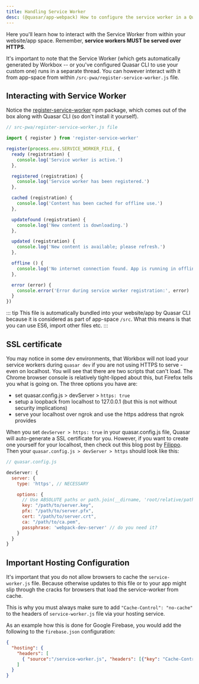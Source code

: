 ```yaml
---
title: Handling Service Worker
desc: (@quasar/app-webpack) How to configure the service worker in a Quasar Progressive Web App.
---
```

Here you'll learn how to interact with the Service Worker from within your website/app space. Remember, **service workers MUST be served over HTTPS**.

It's important to note that the Service Worker (which gets automatically generated by Workbox -- or you've configured Quasar CLI to use your custom one) runs in a separate thread. You can however interact with it from app-space from within `/src-pwa/register-service-worker.js` file.

## Interacting with Service Worker

Notice the [register-service-worker](https://github.com/yyx990803/register-service-worker) npm package, which comes out of the box along with Quasar CLI (so don't install it yourself).

```js
// src-pwa/register-service-worker.js file

import { register } from 'register-service-worker'

register(process.env.SERVICE_WORKER_FILE, {
  ready (registration) {
    console.log('Service worker is active.')
  },

  registered (registration) {
    console.log('Service worker has been registered.')
  },

  cached (registration) {
    console.log('Content has been cached for offline use.')
  },

  updatefound (registration) {
    console.log('New content is downloading.')
  },

  updated (registration) {
    console.log('New content is available; please refresh.')
  },

  offline () {
    console.log('No internet connection found. App is running in offline mode.')
  },

  error (error) {
    console.error('Error during service worker registration:', error)
  }
})
```

::: tip
This file is automatically bundled into your website/app by Quasar CLI because it is considered as part of app-space `/src`. What this means is that you can use ES6, import other files etc.
:::

## SSL certificate

You may notice in some dev environments, that Workbox will not load your service workers during `quasar dev` if you are not using HTTPS to serve - even on localhost. You will see that there are two scripts that can't load. The Chrome browser console is relatively tight-lipped about this, but Firefox tells you what is going on. The three options you have are:
 - set quasar.config.js > devServer > `https: true`
 - setup a loopback from localhost to 127.0.0.1 (but this is not without security implications)
 - serve your localhost over ngrok and use the https address that ngrok provides

When you set `devServer > https: true` in your quasar.config.js file, Quasar will auto-generate a SSL certificate for you. However, if you want to create one yourself for your localhost, then check out this blog post by [Filippo](https://blog.filippo.io/mkcert-valid-https-certificates-for-localhost/). Then your `quasar.config.js > devServer > https` should look like this:

```js
// quasar.config.js

devServer: {
  server: {
    type: 'https', // NECESSARY

    options: {
      // Use ABSOLUTE paths or path.join(__dirname, 'root/relative/path')
      key: "/path/to/server.key",
      pfx: "/path/to/server.pfx",
      cert: "/path/to/server.crt",
      ca: "/path/to/ca.pem",
      passphrase: 'webpack-dev-server' // do you need it?
    }
  }
}
```

## Important Hosting Configuration

It's important that you do not allow browsers to cache the `service-worker.js` file. Because otherwise updates to this file or to your app might slip through the cracks for browsers that load the service-worker from cache.

This is why you must always make sure to add `"Cache-Control": "no-cache"` to the headers of `service-worker.js` file via your hosting service.

As an example how this is done for Google Firebase, you would add the following to the `firebase.json` configuration:

```json
{
  "hosting": {
    "headers": [
      { "source":"/service-worker.js", "headers": [{"key": "Cache-Control", "value": "no-cache"}] }
    ]
  }
}
```
